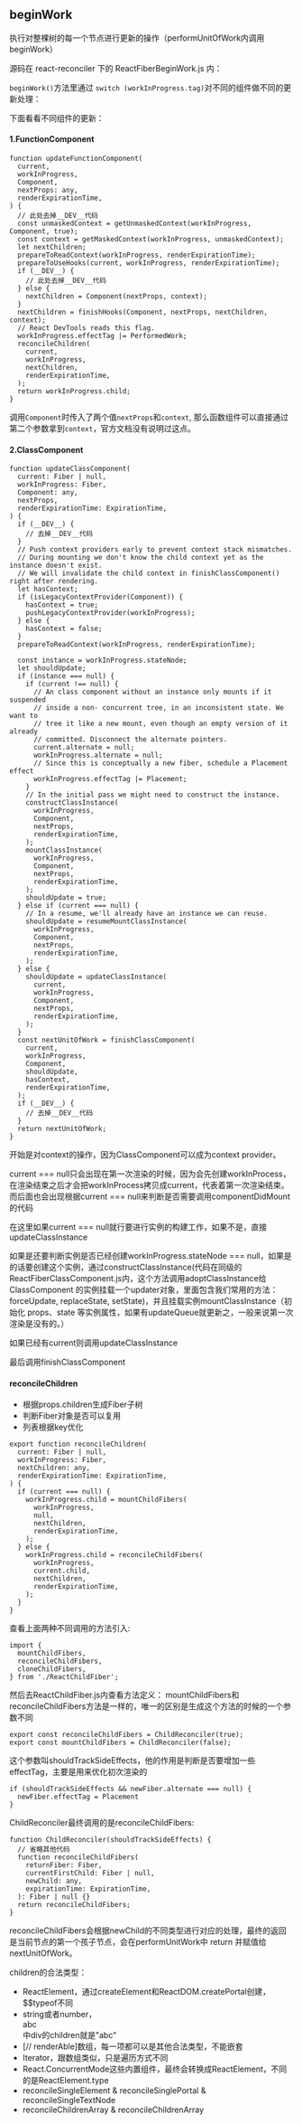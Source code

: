 ## beginWork

执行对整棵树的每一个节点进行更新的操作（performUnitOfWork内调用beginWork）

源码在 react-reconciler 下的 ReactFiberBeginWork.js 内：

`beginWork()`方法里通过 `switch (workInProgress.tag)`对不同的组件做不同的更新处理：

下面看看不同组件的更新：

#### 1.FunctionComponent

```
function updateFunctionComponent(
  current,
  workInProgress,
  Component,
  nextProps: any,
  renderExpirationTime,
) {
  // 此处去掉__DEV__代码
  const unmaskedContext = getUnmaskedContext(workInProgress, Component, true);
  const context = getMaskedContext(workInProgress, unmaskedContext);
  let nextChildren;
  prepareToReadContext(workInProgress, renderExpirationTime);
  prepareToUseHooks(current, workInProgress, renderExpirationTime);
  if (__DEV__) {
    // 此处去掉__DEV__代码
  } else {
    nextChildren = Component(nextProps, context);
  }
  nextChildren = finishHooks(Component, nextProps, nextChildren, context);
  // React DevTools reads this flag.
  workInProgress.effectTag |= PerformedWork;
  reconcileChildren(
    current,
    workInProgress,
    nextChildren,
    renderExpirationTime,
  );
  return workInProgress.child;
}
```
调用`Component`时传入了两个值`nextProps`和`context`, 那么函数组件可以直接通过第二个参数拿到`context`，官方文档没有说明过这点。
#### 2.ClassComponent
```
function updateClassComponent(
  current: Fiber | null,
  workInProgress: Fiber,
  Component: any,
  nextProps,
  renderExpirationTime: ExpirationTime,
) {
  if (__DEV__) {
    // 去掉__DEV__代码
  }
  // Push context providers early to prevent context stack mismatches.
  // During mounting we don't know the child context yet as the instance doesn't exist.
  // We will invalidate the child context in finishClassComponent() right after rendering.
  let hasContext;
  if (isLegacyContextProvider(Component)) {
    hasContext = true;
    pushLegacyContextProvider(workInProgress);
  } else {
    hasContext = false;
  }
  prepareToReadContext(workInProgress, renderExpirationTime);

  const instance = workInProgress.stateNode;
  let shouldUpdate;
  if (instance === null) {
    if (current !== null) {
      // An class component without an instance only mounts if it suspended
      // inside a non- concurrent tree, in an inconsistent state. We want to
      // tree it like a new mount, even though an empty version of it already
      // committed. Disconnect the alternate pointers.
      current.alternate = null;
      workInProgress.alternate = null;
      // Since this is conceptually a new fiber, schedule a Placement effect
      workInProgress.effectTag |= Placement;
    }
    // In the initial pass we might need to construct the instance.
    constructClassInstance(
      workInProgress,
      Component,
      nextProps,
      renderExpirationTime,
    );
    mountClassInstance(
      workInProgress,
      Component,
      nextProps,
      renderExpirationTime,
    );
    shouldUpdate = true;
  } else if (current === null) {
    // In a resume, we'll already have an instance we can reuse.
    shouldUpdate = resumeMountClassInstance(
      workInProgress,
      Component,
      nextProps,
      renderExpirationTime,
    );
  } else {
    shouldUpdate = updateClassInstance(
      current,
      workInProgress,
      Component,
      nextProps,
      renderExpirationTime,
    );
  }
  const nextUnitOfWork = finishClassComponent(
    current,
    workInProgress,
    Component,
    shouldUpdate,
    hasContext,
    renderExpirationTime,
  );
  if (__DEV__) {
    // 去掉__DEV__代码
  }
  return nextUnitOfWork;
}
```

开始是对context的操作，因为ClassComponent可以成为context provider。

current === null只会出现在第一次渲染的时候，因为会先创建workInProcess，在渲染结束之后才会把workInProcess拷贝成current，代表着第一次渲染结束。而后面也会出现根据current === null来判断是否需要调用componentDidMount的代码

在这里如果current === null就行要进行实例的构建工作，如果不是，直接updateClassInstance

如果是还要判断实例是否已经创建workInProgress.stateNode === null，如果是的话要创建这个实例，通过constructClassInstance(代码在同级的ReactFiberClassComponent.js内，这个方法调用adoptClassInstance给 ClassComponent 的实例挂载一个updater对象，里面包含我们常用的方法：forceUpdate, replaceState, setState)，并且挂载实例mountClassInstance（初始化 props、state 等实例属性，如果有updateQueue就更新之，一般来说第一次渲染是没有的。）

如果已经有current则调用updateClassInstance

最后调用finishClassComponent

#### reconcileChildren

- 根据props.children生成Fiber子树
- 判断Fiber对象是否可以复用
- 列表根据key优化

```
export function reconcileChildren(
  current: Fiber | null,
  workInProgress: Fiber,
  nextChildren: any,
  renderExpirationTime: ExpirationTime,
) {
  if (current === null) {
    workInProgress.child = mountChildFibers(
      workInProgress,
      null,
      nextChildren,
      renderExpirationTime,
    );
  } else {
    workInProgress.child = reconcileChildFibers(
      workInProgress,
      current.child,
      nextChildren,
      renderExpirationTime,
    );
  }
}
```
查看上面两种不同调用的方法引入:
```
import {
  mountChildFibers,
  reconcileChildFibers,
  cloneChildFibers,
} from './ReactChildFiber';
```
然后去ReactChildFiber.js内查看方法定义：
mountChildFibers和reconcileChildFibers方法是一样的，唯一的区别是生成这个方法的时候的一个参数不同
```
export const reconcileChildFibers = ChildReconciler(true);
export const mountChildFibers = ChildReconciler(false);
```
这个参数叫shouldTrackSideEffects，他的作用是判断是否要增加一些effectTag，主要是用来优化初次渲染的
```
if (shouldTrackSideEffects && newFiber.alternate === null) {
  newFiber.effectTag = Placement
}

```
ChildReconciler最终调用的是reconcileChildFibers:
```
function ChildReconciler(shouldTrackSideEffects) {
  // 省略其他代码
  function reconcileChildFibers(
    returnFiber: Fiber,
    currentFirstChild: Fiber | null,
    newChild: any,
    expirationTime: ExpirationTime,
  ): Fiber | null {}
  return reconcileChildFibers;
}
```
reconcileChildFibers会根据newChild的不同类型进行对应的处理，最终的返回是当前节点的第一个孩子节点，会在performUnitWork中 return 并赋值给nextUnitOfWork。

children的合法类型：

- ReactElement，通过createElement和ReactDOM.createPortal创建，$$typeof不同
- string或者number，<div>abc</div>中div的children就是"abc"
- [// renderAble]数组，每一项都可以是其他合法类型，不能嵌套
- Iterator，跟数组类似，只是遍历方式不同
- React.ConcurrentMode这些内置组件，最终会转换成ReactElement，不同的是ReactElement.type
- reconcileSingleElement & reconcileSinglePortal & reconcileSingleTextNode
- reconcileChildrenArray & reconcileChildrenArray